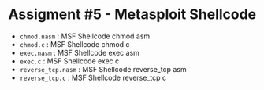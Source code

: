 # Assigment #5 - Metasploit Shellcode

- `chmod.nasm` : MSF Shellcode chmod asm
- `chmod.c` : MSF Shellcode chmod c
- `exec.nasm` : MSF Shellcode exec asm
- `exec.c` : MSF Shellcode exec c
- `reverse_tcp.nasm` : MSF Shellcode reverse_tcp asm
- `reverse_tcp.c` : MSF Shellcode reverse_tcp c
